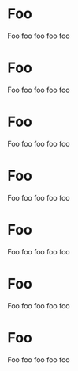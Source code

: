# Foo

Foo foo foo foo foo

# Foo

Foo foo foo foo foo

# Foo

Foo foo foo foo foo

# Foo

Foo foo foo foo foo

# Foo

Foo foo foo foo foo

# Foo

Foo foo foo foo foo

# Foo

Foo foo foo foo foo